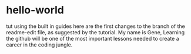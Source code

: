 # hello-world
tut using the built in guides 
here are the first changes to the branch of the readme-edit file, as suggested by the tutorial.
My name is Gene, Learning the github will be one of the most important lessons needed to create a career in the coding jungle.
